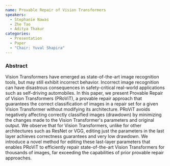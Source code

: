 ```yaml
---
name: Provable Repair of Vision Transformers
speakers:
  - Stephanie Nawas
  - Zhe Tao
  - Aditya Thakur
categories:
  - Presentation
  - Paper
  - "Chair: Yuval Shapira"
---
```


### Abstract

Vision Transformers have emerged as state-of-the-art image recognition tools, but may still exhibit incorrect behavior.
Incorrect image recognition can have disastrous consequences in safety-critical real-world applications such as self-driving
automobiles.  In this paper, we present Provable Repair of Vision Transformers (PRoViT), a provable repair approach that
guarantees the correct classification of images in a repair set for a given Vision Transformer without modifying its
architecture. PRoViT avoids negatively affecting correctly classified images (drawdown) by minimizing the changes made to
the Vision Transformer's parameters and original output. We observe that for Vision Transformers, unlike for other
architectures such as ResNet or VGG, editing just the parameters in the last layer achieves correctness guarantees and
very low drawdown. We introduce a novel method for editing these last-layer parameters that enables PRoViT to efficiently
repair state-of-the-art Vision Transformers for thousands of images, far exceeding the capabilities of prior
provable repair approaches.
